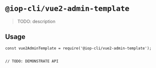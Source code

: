# `@iop-cli/vue2-admin-template`

> TODO: description

## Usage

```
const vue2AdminTemplate = require('@iop-cli/vue2-admin-template');


// TODO: DEMONSTRATE API
```
